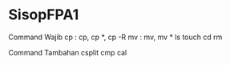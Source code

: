 # SisopFPA1

  Command Wajib
    cp : cp, cp *, cp -R
    mv : mv, mv *
    ls
    touch
    cd
    rm
 
  Command Tambahan
    csplit
    cmp
    cal
